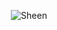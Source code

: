 <p align="center">
  <img src="https://github-readme-stats.vercel.app/api?username=tishion&count_private=true&show_icons=true&theme=highcontrast" alt="Sheen">
</p>

<!--
### Hi there 👋
**tishion/tishion** is a ✨ _special_ ✨ repository because its `README.md` (this file) appears on your GitHub profile.

Here are some ideas to get you started:

- 🔭 I’m currently working on ...
- 🌱 I’m currently learning ...
- 👯 I’m looking to collaborate on ...
- 🤔 I’m looking for help with ...
- 💬 Ask me about ...
- 📫 How to reach me: ...
- 😄 Pronouns: ...
- ⚡ Fun fact: ...
-->
